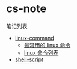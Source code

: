 # cs-note

笔记列表
* [linux-command](linux-command)
    * [最常用的 linux 命令](linux-command/README.md)
    * [linux 命令列表](linux-command/command-list.md)
* [shell-script](shell-script)